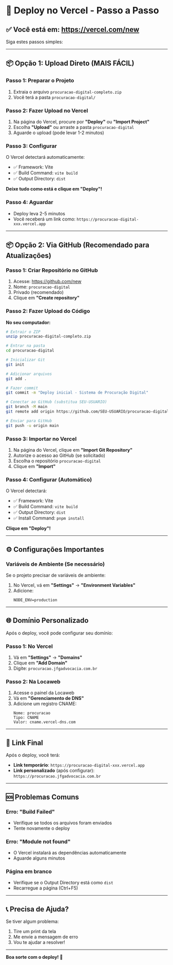 # 🚀 Deploy no Vercel - Passo a Passo

## ✅ Você está em: https://vercel.com/new

Siga estes passos simples:

---

## 📦 **Opção 1: Upload Direto (MAIS FÁCIL)**

### **Passo 1: Preparar o Projeto**
1. Extraia o arquivo `procuracao-digital-completo.zip`
2. Você terá a pasta `procuracao-digital/`

### **Passo 2: Fazer Upload no Vercel**
1. Na página do Vercel, procure por **"Deploy"** ou **"Import Project"**
2. Escolha **"Upload"** ou arraste a pasta `procuracao-digital`
3. Aguarde o upload (pode levar 1-2 minutos)

### **Passo 3: Configurar**
O Vercel detectará automaticamente:
- ✅ Framework: Vite
- ✅ Build Command: `vite build`
- ✅ Output Directory: `dist`

**Deixe tudo como está e clique em "Deploy"!**

### **Passo 4: Aguardar**
- Deploy leva 2-5 minutos
- Você receberá um link como: `https://procuracao-digital-xxx.vercel.app`

---

## 📦 **Opção 2: Via GitHub (Recomendado para Atualizações)**

### **Passo 1: Criar Repositório no GitHub**
1. Acesse: https://github.com/new
2. Nome: `procuracao-digital`
3. Privado (recomendado)
4. Clique em **"Create repository"**

### **Passo 2: Fazer Upload do Código**

**No seu computador:**
```bash
# Extrair o ZIP
unzip procuracao-digital-completo.zip

# Entrar na pasta
cd procuracao-digital

# Inicializar Git
git init

# Adicionar arquivos
git add .

# Fazer commit
git commit -m "Deploy inicial - Sistema de Procuração Digital"

# Conectar ao GitHub (substitua SEU-USUARIO)
git branch -M main
git remote add origin https://github.com/SEU-USUARIO/procuracao-digital.git

# Enviar para GitHub
git push -u origin main
```

### **Passo 3: Importar no Vercel**
1. Na página do Vercel, clique em **"Import Git Repository"**
2. Autorize o acesso ao GitHub (se solicitado)
3. Escolha o repositório `procuracao-digital`
4. Clique em **"Import"**

### **Passo 4: Configurar (Automático)**
O Vercel detectará:
- ✅ Framework: Vite
- ✅ Build Command: `vite build`
- ✅ Output Directory: `dist`
- ✅ Install Command: `pnpm install`

**Clique em "Deploy"!**

---

## ⚙️ **Configurações Importantes**

### **Variáveis de Ambiente** (Se necessário)
Se o projeto precisar de variáveis de ambiente:

1. No Vercel, vá em **"Settings"** → **"Environment Variables"**
2. Adicione:
   ```
   NODE_ENV=production
   ```

---

## 🌐 **Domínio Personalizado**

Após o deploy, você pode configurar seu domínio:

### **Passo 1: No Vercel**
1. Vá em **"Settings"** → **"Domains"**
2. Clique em **"Add Domain"**
3. Digite: `procuracao.jfgadvocacia.com.br`

### **Passo 2: Na Locaweb**
1. Acesse o painel da Locaweb
2. Vá em **"Gerenciamento de DNS"**
3. Adicione um registro CNAME:
   ```
   Nome: procuracao
   Tipo: CNAME
   Valor: cname.vercel-dns.com
   ```

---

## 🎯 **Link Final**

Após o deploy, você terá:
- **Link temporário**: `https://procuracao-digital-xxx.vercel.app`
- **Link personalizado** (após configurar): `https://procuracao.jfgadvocacia.com.br`

---

## 🆘 **Problemas Comuns**

### **Erro: "Build Failed"**
- Verifique se todos os arquivos foram enviados
- Tente novamente o deploy

### **Erro: "Module not found"**
- O Vercel instalará as dependências automaticamente
- Aguarde alguns minutos

### **Página em branco**
- Verifique se o Output Directory está como `dist`
- Recarregue a página (Ctrl+F5)

---

## 📞 **Precisa de Ajuda?**

Se tiver algum problema:
1. Tire um print da tela
2. Me envie a mensagem de erro
3. Vou te ajudar a resolver!

---

**Boa sorte com o deploy! 🚀**

